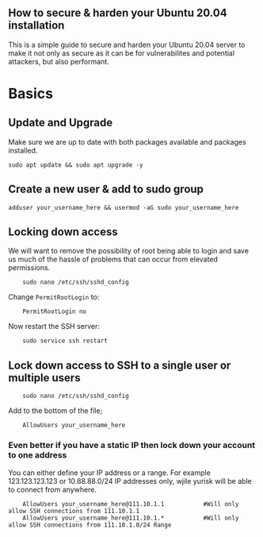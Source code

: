 ##  How to secure & harden your Ubuntu 20.04 installation

This is a simple guide to secure and harden your Ubuntu 20.04 server to make it not only as secure as it can be for vulnerabilites and potential attackers, but also performant.

#   Basics

## Update and Upgrade

Make sure we are up to date with both packages available and packages installed.

    sudo apt update && sudo apt upgrade -y

##  Create a new user & add to sudo group

    adduser your_username_here && usermod -aG sudo your_username_here
    

##  Locking down access

We will want to remove the possibility of root being able to login and save us much of the hassle of problems that can occur from elevated permissions.

        sudo nano /etc/ssh/sshd_config

Change <code>PermitRootLogin</code> to:

        PermitRootLogin no

Now restart the SSH server:

        sudo service ssh restart

##  Lock down access to SSH to a single user or multiple users

        sudo nano /etc/ssh/sshd_config

Add to the bottom of the file;

        AllowUsers your_username_here

### Even better if you have a static IP then lock down your account to one address

You can either define your IP address or a range. For example 123.123.123.123 or 10.88.88.0/24 IP addresses only, wjile yurisk will be able to connect from anywhere.

        AllowUsers your_username_here@111.10.1.1           #Will only allow SSH connections from 111.10.1.1
        AllowUsers your_username_here@111.10.1.*           #Will only allow SSH connections from 111.10.1.0/24 Range
